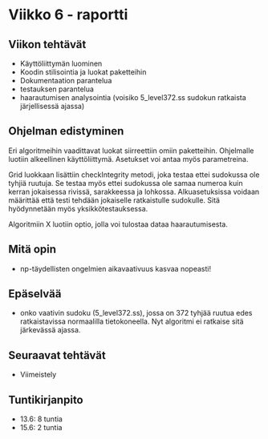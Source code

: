 # Viikko 6 - raportti

## Viikon tehtävät
* Käyttöliittymän luominen
* Koodin stilisointia ja luokat paketteihin
* Dokumentaation parantelua
* testauksen parantelua
* haarautumisen analysointia (voisiko 5_level372.ss sudokun ratkaista järjellisessä ajassa)

## Ohjelman edistyminen
Eri algoritmeihin vaadittavat luokat siirreettiin omiin paketteihin. Ohjelmalle luotiin alkeellinen käyttöliittymä. Asetukset voi antaa myös parametreina.

Grid luokkaan lisättiin checkIntegrity metodi, joka testaa ettei sudokussa ole tyhjiä ruutuja. Se testaa myös ettei sudokussa ole samaa numeroa kuin kerran jokaisessa rivissä, sarakkeessa ja lohkossa. Alkuasetuksissa voidaan määrittää että testi tehdään jokaiselle ratkaistulle sudokulle. Sitä hyödynnetään myös yksikkötestauksessa.

Algoritmiin X luotiin optio, jolla voi tulostaa dataa haarautumisesta.

## Mitä opin
* np-täydellisten ongelmien aikavaativuus kasvaa nopeasti!

## Epäselvää
* onko vaativin sudoku (5_level372.ss), jossa on 372 tyhjää ruutua edes ratkaistavissa normaalilla tietokoneella. Nyt algoritmi ei ratkaise sitä järkevässä ajassa.

## Seuraavat tehtävät
* Viimeistely

## Tuntikirjanpito
* 13.6: 8 tuntia
* 15.6: 2 tuntia
